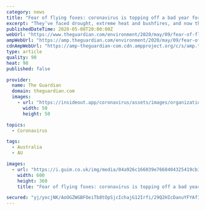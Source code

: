 ```yaml
---
category: news
title: "Fear of flying foxes: coronavirus is topping off a bad year for Australia's bats"
excerpt: "They’ve faced drought, extreme heat and bushfires, and now they have to deal with a new paranoia courtesy of the pandemic"
publishedDateTime: 2020-05-08T20:00:00Z
webUrl: "https://www.theguardian.com/environment/2020/may/09/fear-of-flying-foxes-coronavirus-is-topping-off-a-bad-year-for-australias-bats"
ampWebUrl: "https://amp.theguardian.com/environment/2020/may/09/fear-of-flying-foxes-coronavirus-is-topping-off-a-bad-year-for-australias-bats"
cdnAmpWebUrl: "https://amp-theguardian-com.cdn.ampproject.org/c/s/amp.theguardian.com/environment/2020/may/09/fear-of-flying-foxes-coronavirus-is-topping-off-a-bad-year-for-australias-bats"
type: article
quality: 90
heat: 90
published: false

provider:
  name: The Guardian
  domain: theguardian.com
  images:
    - url: "https://insideout.app/coronavirus/assets/images/organizations/theguardian.com-50x50.jpg"
      width: 50
      height: 50

topics:
  - Coronavirus

tags:
  - Australia
  - AU

images:
  - url: "https://i.guim.co.uk/img/media/04a926c166039e7668404325419cb1ae6aefd2d8/0_302_5616_3370/master/5616.jpg?width=300&quality=45&auto=format&fit=max&dpr=2&s=ddb0efe8fd56bba3d63cbc593f59a6c3"
    width: 600
    height: 360
    title: "Fear of flying foxes: coronavirus is topping off a bad year for Australia's bats"

secured: "yj/yocjNK/AoOGZWGBFOeiTb8tOpSjcIchajG12Irfi/29Q2HIcDanuYFYAf3zqURnRJqmDHjBS2IOxr4MJdtX4tkpYMv4JS/0kLq3iWNlepUT61gSaJ5mW7gTuswarLfKNca6qDmnqqy4bQl+Cttlvdr4pkP1R1YJMJwATtrkOm5viUhWXfoYBTDXqxFN5VJru1MOxltFKmBhv5XnWur1OnN2Y2PIIxht1IFFuvu2Im7ttYXgeLdydV94zeiL3Pf7Ra8H/dqd9EcTS8U1wNOFIFeGKaXBvnotvL8O04/yfzjs9ja7l2zb6SWR3v3Uy1;gLTz2G2SoUBLcUJA3ih/Kw=="
---
```


